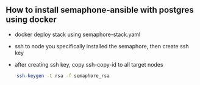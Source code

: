 ## How to install semaphone-ansible with postgres using docker

- docker deploy stack using semaphore-stack.yaml

- ssh to node you specifically installed the semaphore, then create ssh key

- after creating ssh key, copy ssh-copy-id to all target nodes

```sh
    ssh-keygen -t rsa -f semaphore_rsa
```